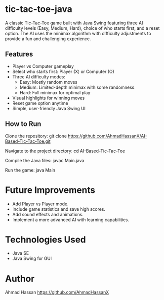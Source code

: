 # tic-tac-toe-java

A classic Tic-Tac-Toe game built with Java Swing featuring three AI difficulty levels (Easy, Medium, Hard), 
choice of who starts first, and a reset option.
The AI uses the minimax algorithm with difficulty adjustments to provide a fun and challenging experience.

## Features

- Player vs Computer gameplay
- Select who starts first: Player (X) or Computer (O)
- Three AI difficulty modes:
  - Easy: Mostly random moves
  - Medium: Limited-depth minimax with some randomness
  - Hard: Full minimax for optimal play
- Visual highlights for winning moves
- Reset game option anytime
- Simple, user-friendly Java Swing UI

## How to Run

Clone the repository:
git clone https://github.com/AhmadHassanX/AI-Based-Tic-Tac-Toe.git

Navigate to the project directory:
cd AI-Based-Tic-Tac-Toe

Compile the Java files:
javac Main.java

Run the game:
java Main

# Future Improvements

- Add Player vs Player mode.
- Include game statistics and save high scores.
- Add sound effects and animations.
- Implement a more advanced AI with learning capabilities.

# Technologies Used
- Java SE
- Java Swing for GUI

# Author
Ahmad Hassan
https://github.com/AhmadHassanX
